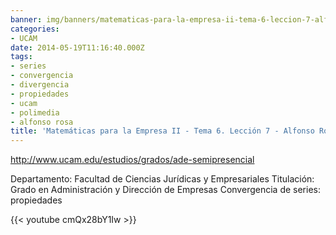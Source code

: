 ```yaml
---
banner: img/banners/matematicas-para-la-empresa-ii-tema-6-leccion-7-alfonso-rosa.jpg
categories:
- UCAM
date: 2014-05-19T11:16:40.000Z
tags:
- series
- convergencia
- divergencia
- propiedades
- ucam
- polimedia
- alfonso rosa
title: 'Matemáticas para la Empresa II - Tema 6. Lección 7 - Alfonso Rosa'
---
```


http://www.ucam.edu/estudios/grados/ade-semipresencial

Departamento: Facultad de Ciencias Jurídicas y Empresariales
Titulación: Grado en Administración y Dirección de Empresas
Convergencia de series:  propiedades

{{< youtube cmQx28bY1Iw >}}
